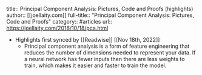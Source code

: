 title:: Principal Component Analysis: Pictures, Code and Proofs (highlights)
author:: [[joellaity.com]]
full-title:: "Principal Component Analysis: Pictures, Code and Proofs"
category:: #articles
url:: https://joellaity.com/2018/10/18/pca.html

- Highlights first synced by [[Readwise]] [[Nov 18th, 2022]]
	- Principal component analysis is a form of feature engineering that reduces the number of dimensions needed to represent your data. If a neural network has fewer inputs then there are less weights to train, which makes it easier and faster to train the model.